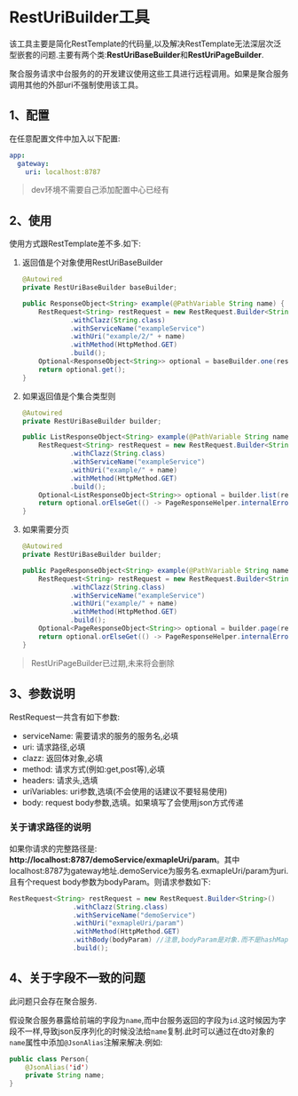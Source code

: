 # RestUriBuilder工具

该工具主要是简化RestTemplate的代码量,以及解决RestTemplate无法深层次泛型嵌套的问题.主要有两个类:**RestUriBaseBuilder**和**RestUriPageBuilder**.

聚合服务请求中台服务的的开发建议使用这些工具进行远程调用。如果是聚合服务调用其他的外部uri不强制使用该工具。

## 1、配置

在任意配置文件中加入以下配置:

```yaml
app:
  gateway:
    uri: localhost:8787
```

> dev环境不需要自己添加配置中心已经有

## 2、使用

使用方式跟RestTemplate差不多.如下:

1. 返回值是个对象使用RestUriBaseBuilder

    ```java
    @Autowired
    private RestUriBaseBuilder baseBuilder;

    public ResponseObject<String> example(@PathVariable String name) {
        RestRequest<String> restRequest = new RestRequest.Builder<String>()
                .withClazz(String.class)
                .withServiceName("exampleService")
                .withUri("example/2/" + name)
                .withMethod(HttpMethod.GET)
                .build();
        Optional<ResponseObject<String>> optional = baseBuilder.one(restRequest);
        return optional.get();
    }
    ```

1. 如果返回值是个集合类型则

    ```java
    @Autowired
    private RestUriBaseBuilder builder;
    
    public ListResponseObject<String> example(@PathVariable String name){
        RestRequest<String> restRequest = new RestRequest.Builder<String>()
                .withClazz(String.class)
                .withServiceName("exampleService")
                .withUri("example/" + name)
                .withMethod(HttpMethod.GET)
                .build();
        Optional<ListResponseObject<String>> optional = builder.list(restRequest);
        return optional.orElseGet(() -> PageResponseHelper.internalError("cuole"));
    }
    ```

1. 如果需要分页

    ```java
    @Autowired
    private RestUriBaseBuilder builder;
    
    public PageResponseObject<String> example(@PathVariable String name){
        RestRequest<String> restRequest = new RestRequest.Builder<String>()
                .withClazz(String.class)
                .withServiceName("exampleService")
                .withUri("example/" + name)
                .withMethod(HttpMethod.GET)
                .build();
        Optional<PageResponseObject<String>> optional = builder.page(restRequest);
        return optional.orElseGet(() -> PageResponseHelper.internalError("cuole"));
    }
    ```

> RestUriPageBuilder已过期,未来将会删除

## 3、参数说明

RestRequest一共含有如下参数:

- serviceName: 需要请求的服务的服务名,必填
- uri: 请求路径,必填
- clazz: 返回体对象,必填
- method: 请求方式(例如:get,post等),必填
- headers: 请求头,选填
- uriVariables: uri参数,选填(不会使用的话建议不要轻易使用)
- body: request body参数,选填。如果填写了会使用json方式传递

### 关于请求路径的说明

如果你请求的完整路径是: **http://localhost:8787/demoService/exmapleUri/param**。其中localhost:8787为gateway地址.demoService为服务名.exmapleUri/param为uri.且有个request body参数为bodyParam。则请求参数如下:

```java
RestRequest<String> restRequest = new RestRequest.Builder<String>()
                .withClazz(String.class)
                .withServiceName("demoService")
                .withUri("exmapleUri/param")
                .withMethod(HttpMethod.GET)
                .withBody(bodyParam) //注意,bodyParam是对象.而不是hashMap
                .build();
```

## 4、关于字段不一致的问题

此问题只会存在聚合服务.

假设聚合服务暴露给前端的字段为`name`,而中台服务返回的字段为`id`.这时候因为字段不一样,导致json反序列化的时候没法给`name`复制.此时可以通过在dto对象的`name`属性中添加`@JsonAlias`注解来解决.例如:

```java
public class Person{
    @JsonAlias('id')
    private String name;
}
```

